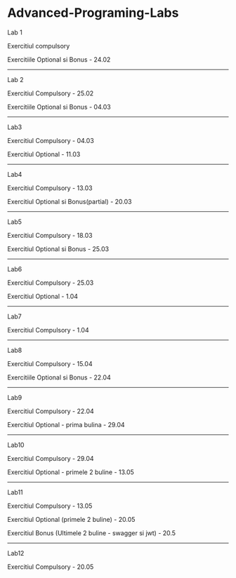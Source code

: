 # Advanced-Programing-Labs
Lab 1

Exercitiul compulsory

Exercitiile Optional si Bonus - 24.02

---------------------------------------------
Lab 2

Exercitiul Compulsory - 25.02

Exercitiile Optional si Bonus - 04.03

----------------------------------------------
Lab3

Exercitiul Compulsory - 04.03

Exercitiul Optional - 11.03

---------------------------------------------
Lab4

Exercitiul Compulsory - 13.03

Exercitiul Optional si Bonus(partial) - 20.03

--------------------------------------------
Lab5

Exercitiul Compulsory - 18.03

Exercitiul Optional si Bonus - 25.03

-------------------------------------------
Lab6

Exercitiul Compulsory - 25.03

Exercitiul Optional - 1.04

-------------------------------------------
Lab7

Exercitiul Compulsory - 1.04

------------------------------------------
Lab8

Exercitiul Compulsory - 15.04

Exercitiile Optional si Bonus - 22.04

---------------------------------------
Lab9

Exercitiul Compulsory - 22.04

Exercitiul Optional - prima bulina - 29.04

--------------------------------------------
Lab10

Exercitiul Compulsory - 29.04

Exercitiul Optional - primele 2 buline - 13.05

-------------------------------------------------
Lab11

Exercitiul Compulsory - 13.05

Exercitiul Optional (primele 2 buline) - 20.05

Exercitiul Bonus (Ultimele 2 buline - swagger si jwt) - 20.5

------------------------------------------------

Lab12

Exercitiul Compulsory - 20.05
